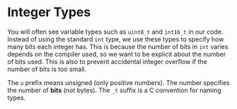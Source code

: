 # Integer Types

You will often see variable types such as `uint8_t` and `int16_t` in our code. Instead of using the standard `int` type, we use these types to specify how many bits each integer has. This is because the number of bits in `int` varies depends on the compiler used, so we want to be explicit about the number of bits used. This is also to prevent accidental integer overflow if the number of bits is too small.

The `u` prefix means unsigned (only positive numbers). The number specifies the number of **bits** (not bytes). The `_t` suffix is a C convention for naming types.
